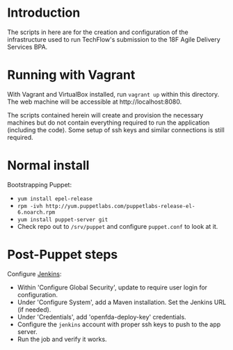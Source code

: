 # Introduction

The scripts in here are for the creation and configuration of the
infrastructure used to run TechFlow's submission to the 18F Agile
Delivery Services BPA.

# Running with Vagrant

With Vagrant and VirtualBox installed, run `vagrant up` within this
directory. The web machine will be accessible at
http://localhost:8080.

The scripts contained herein will create and provision the necessary
machines but do not contain everything required to run the application
(including the code). Some setup of ssh keys and similar connections
is still required.

# Normal install

Bootstrapping Puppet:
* `yum install epel-release`
* `rpm -ivh http://yum.puppetlabs.com/puppetlabs-release-el-6.noarch.rpm`
* `yum install puppet-server git`
* Check repo out to `/srv/puppet` and configure `puppet.conf` to look
  at it.

# Post-Puppet steps

Configure [Jenkins](http://localhost:8081/):

- Within 'Configure Global Security', update to require user login for
  configuration.
- Under 'Configure System', add a Maven installation. Set the Jenkins
  URL (if needed).
- Under 'Credentials', add 'openfda-deploy-key' credentials.
- Configure the `jenkins` account with proper ssh keys to push to the
  app server.
- Run the job and verify it works.

